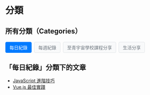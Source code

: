 # 分類

## 所有分類（Categories）

<div class="category-tags">
  <a href="/categories/daily-notes" class="category-tag active">每日紀錄</a>
  <a href="/categories/weekly-notes" class="category-tag">每週紀錄</a>
  <a href="/categories/universe-school" class="category-tag">至青宇宙學校課程分享</a>
  <a href="/categories/life-sharing" class="category-tag">生活分享</a>
</div>

## 「每日紀錄」分類下的文章

- [JavaScript 進階技巧](/posts/javascript-advanced.md)
- [Vue.js 最佳實踐](/posts/vue-best-practices.md)

<style>
.category-tags {
  display: flex;
  flex-wrap: wrap;
  gap: 8px;
  margin: 20px 0;
}

.category-tag {
  background-color: #f8f9fa;
  color: #6c757d;
  padding: 6px 12px;
  border-radius: 4px;
  text-decoration: none;
  font-size: 14px;
  font-weight: 500;
  transition: all 0.2s ease;
  border: 1px solid #dee2e6;
}

.category-tag:hover {
  background-color: #007bff;
  color: white;
  border-color: #007bff;
}

.category-tag.active {
  background-color: #007bff;
  color: white;
  border-color: #007bff;
}

/* 深色模式 */
.dark .category-tag {
  background-color: var(--vp-c-bg-mute);
  color: var(--vp-c-text-2);
  border-color: var(--vp-c-divider);
}

.dark .category-tag:hover,
.dark .category-tag.active {
  background-color: #007bff;
  color: white;
  border-color: #007bff;
}

/* 響應式設計 */
@media (max-width: 768px) {
  .category-tags {
    gap: 6px;
  }
  
  .category-tag {
    font-size: 13px;
    padding: 5px 10px;
  }
}
</style> 